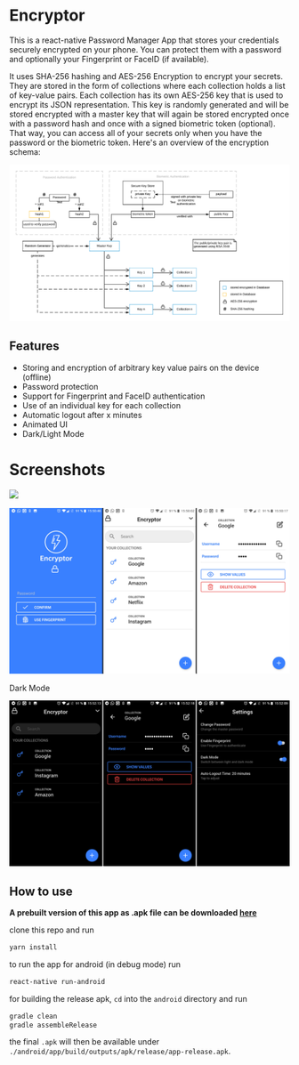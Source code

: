 # Encryptor

This is a react-native Password Manager App that stores your credentials securely encrypted on your phone. You can protect them with a password and optionally your Fingerprint or FaceID (if available). 

It uses SHA-256 hashing and AES-256 Encryption to encrypt your secrets. They are stored in the form of collections where each collection holds a list of key-value pairs. Each collection has its own AES-256 key that is used to encrypt its JSON representation. This key is randomly generated and will be stored encrypted with a master key that will again be stored encrypted once with a password hash and once with a signed biometric token (optional). That way, you can access all of your secrets only when you have the password or the biometric token. Here's an overview of the encryption schema:

![](./encryption.png)

## Features

- Storing and encryption of arbitrary key value pairs on the device (offline)
- Password protection
- Support for Fingerprint and FaceID authentication
- Use of an individual key for each collection
- Automatic logout after x minutes
- Animated UI
- Dark/Light Mode

# Screenshots

![](./screenshots/demo.gif)

![](./screenshots/light.png)

Dark Mode

![](./screenshots/dark.png)

## How to use

**A prebuilt version of this app as .apk file can be downloaded [here](https://drive.google.com/file/d/1MfDRMwh2Kyfr4xxRPn68ORZ6hnfiYGDo/view?usp=sharing)**

clone this repo and run

```bash
yarn install
```
to run the app for android (in debug mode) run

```bash
react-native run-android
```

for building the release apk, `cd` into the `android` directory and run

```
gradle clean
gradle assembleRelease
```

the final `.apk` will then be available under `./android/app/build/outputs/apk/release/app-release.apk`.